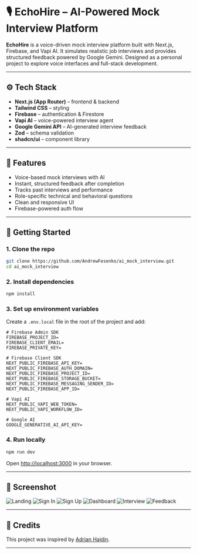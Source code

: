 # 🎙️ EchoHire – AI-Powered Mock Interview Platform

**EchoHire** is a voice-driven mock interview platform built with Next.js, Firebase, and Vapi AI. It simulates realistic job interviews and provides structured feedback powered by Google Gemini. Designed as a personal project to explore voice interfaces and full-stack development.

---

## ⚙️ Tech Stack

- **Next.js (App Router)** – frontend & backend  
- **Tailwind CSS** – styling  
- **Firebase** – authentication & Firestore  
- **Vapi AI** – voice-powered interview agent  
- **Google Gemini API** – AI-generated interview feedback  
- **Zod** – schema validation  
- **shadcn/ui** – component library  

---

## 🔋 Features

- Voice-based mock interviews with AI  
- Instant, structured feedback after completion  
- Tracks past interviews and performance  
- Role-specific technical and behavioral questions  
- Clean and responsive UI  
- Firebase-powered auth flow  

---

## 🚀 Getting Started

### 1. Clone the repo

```bash
git clone https://github.com/AndrewFesenko/ai_mock_interview.git
cd ai_mock_interview
```

### 2. Install dependencies

```bash
npm install
```

### 3. Set up environment variables

Create a `.env.local` file in the root of the project and add:

```env
# Firebase Admin SDK
FIREBASE_PROJECT_ID=
FIREBASE_CLIENT_EMAIL=
FIREBASE_PRIVATE_KEY=

# Firebase Client SDK
NEXT_PUBLIC_FIREBASE_API_KEY=
NEXT_PUBLIC_FIREBASE_AUTH_DOMAIN=
NEXT_PUBLIC_FIREBASE_PROJECT_ID=
NEXT_PUBLIC_FIREBASE_STORAGE_BUCKET=
NEXT_PUBLIC_FIREBASE_MESSAGING_SENDER_ID=
NEXT_PUBLIC_FIREBASE_APP_ID=

# Vapi AI
NEXT_PUBLIC_VAPI_WEB_TOKEN=
NEXT_PUBLIC_VAPI_WORKFLOW_ID=

# Google AI
GOOGLE_GENERATIVE_AI_API_KEY=
```

### 4. Run locally

```bash
npm run dev
```

Open [http://localhost:3000](http://localhost:3000) in your browser.

---

## 📸 Screenshot

![Landing](screenshots/landing.png)
![Sign In](screenshots/sign-in.png)
![Sign Up](screenshots/sign-up.png)
![Dashboard](screenshots/dashboard.png)
![Interview](screenshots/interview.png)
![Feedback](screenshots/feedback.png)

---

## 🙏 Credits

This project was inspired by [Adrian Hajdin](https://github.com/adrianhajdin).

---
